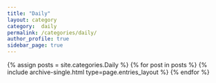 ```yaml
---
title: "Daily"
layout: category
category:  daily
permalink: /categories/daily/
author_profile: true
sidebar_page: true
---
```


{% assign posts = site.categories.Daily %}
{% for post in posts %} {% include archive-single.html type=page.entries_layout %} {% endfor %}